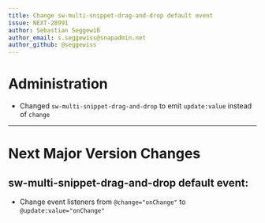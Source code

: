 ```yaml
---
title: Change sw-multi-snippet-drag-and-drop default event
issue: NEXT-28991
author: Sebastian Seggewiß
author_email: s.seggewiss@snapadmin.net
author_github: @seggewiss
---
```

# Administration
* Changed `sw-multi-snippet-drag-and-drop` to emit `update:value` instead of `change`
___
# Next Major Version Changes
## sw-multi-snippet-drag-and-drop default event:
* Change event listeners from `@change="onChange"` to `@update:value="onChange"`
